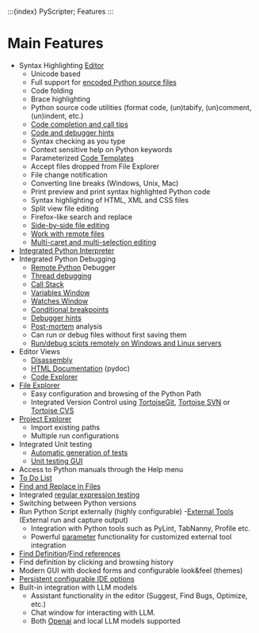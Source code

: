 :::{index} PyScripter; Features
:::

# Main Features

- Syntax Highlighting [Editor](editorfeatures)
  - Unicode  based
  - Full  support for [encoded  Python source files](encodedsourcefiles)
  - Code folding
  - Brace highlighting
  - Python  source code utilities (format code, (un)tabify, (un)comment, (un)indent, etc.)
  - [Code completion and call tips](codecompletion)
  - [Code  and debugger hints](codeanddebuggerhints)
  - Syntax checking as you type
  - Context  sensitive help on Python keywords
  - Parameterized [Code Templates](codetemplates)
  - Accept  files dropped from File Explorer
  - File  change notification
  - Converting line breaks (Windows, Unix, Mac)
  - Print preview and print syntax highlighted Python code
  - Syntax highlighting of HTML, XML and CSS files
  - Split view file editing
  - Firefox-like  search and replace
  - [Side-by-side  file editing](splitworkspace)
  - [Work with remote files](remotefiles)
  - [Multi-caret and multi-selection editing](https://pyscripter.blogspot.com/2024/10/teaser-multi-caret-editing-is-coming-to.html)
- [Integrated Python Interpreter](interpreter)
- Integrated Python Debugging
  - [Remote  Python](pythonengines) Debugger
  - [Thread debugging](https://pyscripter.blogspot.gr/2018/03/thread-debugging.html)
  - [Call  Stack](callstackwindow)
  - [Variables  Window](variableswindow)
  - [Watches Window](watcheswindow)
  - [Conditional breakpoints](breakpointswindow)
  - [Debugger hints](codeanddebuggerhints)
  - [Post-mortem](postmortemanalysis) analysis
  - Can run or debug files without first saving them 
  - [Run/debug scipts remotely on Windows and Linux servers](pythonengines.md#ssh-engine)
- Editor Views
  - [Disassembly](disassemblyview)
  - [HTML Documentation](documentationview) (pydoc)
  - [Code Explorer](codeexplorer)
- [File Explorer](fileexplorer)
  - Easy configuration and browsing of the Python Path
  - Integrated Version Control using [TortoiseGit](https://tortoisegit.org/),
   [Tortoise SVN](http://tortoisesvn.tigris.org/) or [Tortoise CVS](http://www.tortoisecvs.org/)
- [Project Explorer](projectexplorer)
  - Import existing paths
  - Multiple run configurations
- Integrated Unit testing
  - [Automatic generation of tests](unittesting)
  - [Unit testing GUI](unittestwindow)
- Access to Python manuals through the Help menu 
- [To Do List](todolistwindow)
- [Find and Replace in Files](findinfileswindow)
- Integrated [regular expression testing](regularexpressiontesting)
- Switching between Python versions
- Run Python Script externally (highly configurable)
-[External Tools](externaltools) (External run and capture output)
  - Integration  with Python tools such as PyLint, TabNanny, Profile etc.
  - Powerful [parameter](parameters) functionality for customized external tool integration
- [Find Definition](finddefinition)/[Find references](findreferences)
- Find  definition by clicking and browsing history
- Modern  GUI with docked forms and configurable look&feel (themes)
- [Persistent configurable IDE options](persistentoptions)
- Built-in integration with LLM models
  - Assistant functionality in the editor (Suggest, Find Bugs, Optimize, etc.)
  - Chat window for interacting with LLM.
  - Both [Openai](https://openai.com/) and local LLM models supported